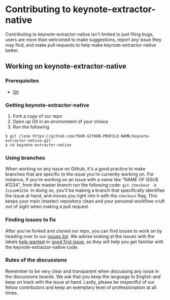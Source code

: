 # Contributing to keynote-extractor-native
Contributing to keynote-extractor-native isn't limited to just filing bugs, users are more than welcomed to make suggestions, report any issue they may find, and make pull requests to help make keynote-extractor-native better.

## Working on keynote-extractor-native
### Prerequisites
* [Git](https://git-scm.com/)

### Getting keynote-extractor-native
1. Fork a copy of our repo
2. Open up Git in an environment of your choice
3. Run the following

```
$ git clone https://github.com/YOUR-GITHUB-PROFILE-NAME/keynote-extractor-native.git
$ cd keynote-extractor-native
```

### Using branches
When working on any issue on Github, it's a good practice to make branches that are specific to the issue you're currently working on. For instance, if you're working on an issue with a name like "NAME OF ISSUE #1234", from the master branch run the following code: `git checkout -b Issue#1234`. In doing so, you'll be making a branch that specifically identifies the issue at hand, and moves you right into it with the `checkout` flag. This keeps your main (master) repository clean and your personal workflow cruft out of sight when making a pull request. 

### Finding issues to fix
After you've forked and cloned our repo, you can find issues to work on by heading over to our [issues list](https://github.com/wolfr/keynote-extractor-native/issues). We advise looking at the issues with the labels [help wanted](https://github.com/wolfr/keynote-extractor-nativea/issues?q=is%3Aissue+is%3Aopen+label%3A%22help+wanted%22) or [good first issue](https://github.com/wolfr/keynote-extractor-native/issues?q=is%3Aissue+is%3Aopen+label%3A%22good+first+issue%22), as they will help you get familiar with the keynote-extractor-native code. 

### Rules of the discussions
Remember to be very clear and transparent when discussing any issue in the discussions boards. We ask that you keep the language to English and keep on track with the issue at hand. Lastly, please be respectful of our fellow contributors and keep an exemplary level of professionalism at all times.  
